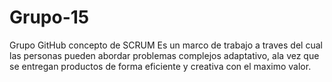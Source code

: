 # Grupo-15
Grupo GitHub 
concepto de SCRUM
Es un marco de trabajo a traves del cual las personas pueden abordar problemas complejos adaptativo,
ala vez que se entregan productos de forma eficiente y creativa con el maximo valor.

